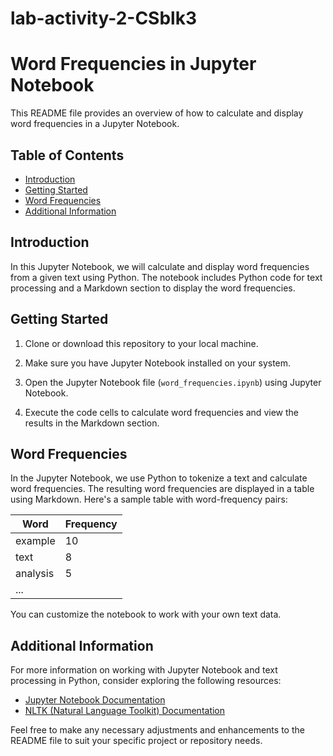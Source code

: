 # lab-activity-2-CSblk3

# Word Frequencies in Jupyter Notebook

This README file provides an overview of how to calculate and display word frequencies in a Jupyter Notebook.

## Table of Contents

- [Introduction](#introduction)
- [Getting Started](#getting-started)
- [Word Frequencies](#word-frequencies)
- [Additional Information](#additional-information)

## Introduction

In this Jupyter Notebook, we will calculate and display word frequencies from a given text using Python. The notebook includes Python code for text processing and a Markdown section to display the word frequencies.

## Getting Started

1. Clone or download this repository to your local machine.

2. Make sure you have Jupyter Notebook installed on your system.

3. Open the Jupyter Notebook file (`word_frequencies.ipynb`) using Jupyter Notebook.

4. Execute the code cells to calculate word frequencies and view the results in the Markdown section.

## Word Frequencies

In the Jupyter Notebook, we use Python to tokenize a text and calculate word frequencies. The resulting word frequencies are displayed in a table using Markdown. Here's a sample table with word-frequency pairs:

| Word      | Frequency |
|-----------|-----------|
| example   | 10        |
| text      | 8         |
| analysis  | 5         |
| ...

You can customize the notebook to work with your own text data.

## Additional Information

For more information on working with Jupyter Notebook and text processing in Python, consider exploring the following resources:

- [Jupyter Notebook Documentation](https://jupyter-notebook.readthedocs.io/en/stable/)
- [NLTK (Natural Language Toolkit) Documentation](https://www.nltk.org/)

Feel free to make any necessary adjustments and enhancements to the README file to suit your specific project or repository needs.
